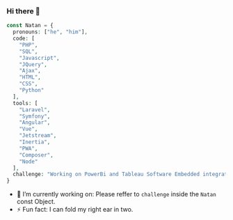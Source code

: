 ### Hi there 👋

```php
const Natan = {
  pronouns: ["he", "him"],
  code: [
    "PHP",
    "SQL",
    "Javascript",
    "JQuery",
    "Ajax",
    "HTML",
    "CSS",
    "Python"
  ],
  tools: [
    "Laravel",
    "Symfony",
    "Angular",
    "Vue",
    "Jetstream",
    "Inertia",
    "PWA",
    "Composer",
    "Node"
  ],
  challenge: "Working on PowerBi and Tableau Software Embedded integration."
}
```

- 🔭 I’m currently working on: Please reffer to `challenge` inside the `Natan` const Object.
- ⚡ Fun fact: I can fold my right ear in two.

<!--
**nfourie-actinvision/nfourie-actinvision** is a ✨ _special_ ✨ repository because its `README.md` (this file) appears on your GitHub profile.

Here are some ideas to get you started:

- 🔭 I’m currently working on ...
- 🌱 I’m currently learning ...
- 👯 I’m looking to collaborate on ...
- 🤔 I’m looking for help with ...
- 💬 Ask me about ...
- 📫 How to reach me: ...
- 😄 Pronouns: ...
- ⚡ Fun fact: ...
-->
